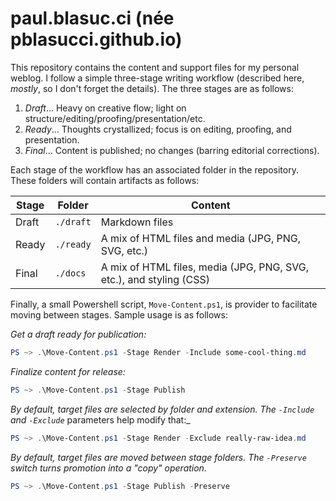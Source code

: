 paul.blasuc.ci (née pblasucci.github.io)
===

This repository contains the content and support files for my personal weblog. I follow a simple three-stage writing
workflow (described here, _mostly_, so I don't forget the details). The three stages are as follows:

1.  _Draft_... Heavy on creative flow; light on structure/editing/proofing/presentation/etc.
1.  _Ready_... Thoughts crystallized; focus is on editing, proofing, and presentation.
1.  _Final_... Content is published; no changes (barring editorial corrections).

Each stage of the workflow has an associated folder in the repository. These folders will contain artifacts as follows:

Stage   | Folder    | Content
--------|-----------|--------------------------
Draft   | `./draft` | Markdown files
Ready   | `./ready` | A mix of HTML files and media (JPG, PNG, SVG, etc.)
Final   | `./docs`  | A mix of HTML files, media (JPG, PNG, SVG, etc.), and styling (CSS)

Finally, a small Powershell script, `Move-Content.ps1`, is provider to facilitate moving between stages. Sample usage
is as follows:

_Get a draft ready for publication:_
```powershell
PS ~> .\Move-Content.ps1 -Stage Render -Include some-cool-thing.md
```

_Finalize content for release:_
```powershell
PS ~> .\Move-Content.ps1 -Stage Publish
```

_By default, target files are selected by folder and extension. The `-Include` and `-Exclude`_ parameters help modify that:_
```powershell
PS ~> .\Move-Content.ps1 -Stage Render -Exclude really-raw-idea.md
```

_By default, target files are moved between stage folders. The `-Preserve` switch turns promotion into a "copy" operation._
```powershell
PS ~> .\Move-Content.ps1 -Stage Publish -Preserve
```
